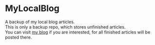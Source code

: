 # MyLocalBlog
A backup of my local blog articles.  
This is only a backup repo, which stores unfinished articles.   
You can visit  [my blog](https://stephenhuge.github.io.com)  if you are interested, for all finished articles will be posted there.   
